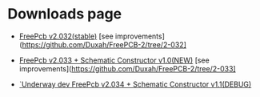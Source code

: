 # Downloads page

* [FreePcb v2.032(stable)](https://github.com/Duxah/FreePCB-2/archive/2-032.zip) [see improvements](https://github.com/Duxah/FreePCB-2/tree/2-032]

* [FreePcb v2.033 + Schematic Constructor v1.0(NEW)](https://github.com/Duxah/FreePCB-2/archive/2-033.zip) [see improvements](https://github.com/Duxah/FreePCB-2/tree/2-033]

* [`Underway dev FreePcb v2.034 + Schematic Constructor v1.1(DEBUG)](https://github.com/Duxah/FreePCB-2/archive/master.zip)

